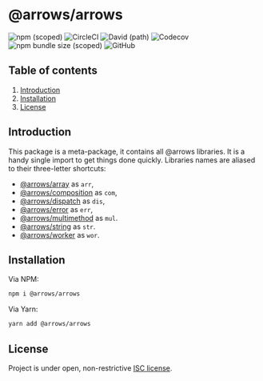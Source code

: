 # @arrows/arrows

![npm (scoped)](https://img.shields.io/npm/v/@arrows/arrows)
![CircleCI](https://img.shields.io/circleci/build/github/caderek/arrows)
![David (path)](https://img.shields.io/david/caderek/arrows?path=packages%2Farrows)
![Codecov](https://img.shields.io/codecov/c/github/caderek/arrows?token=c6adb715d638431786fefe69ca08ab00)
![npm bundle size (scoped)](https://img.shields.io/bundlephobia/minzip/@arrows/arrows)
![GitHub](https://img.shields.io/github/license/caderek/arrows)

## Table of contents

1. [Introduction](#introduction)
2. [Installation](#installation)
3. [License](#license)

## Introduction

This package is a meta-package, it contains all @arrows libraries. It is a handy single import to get things done quickly. Libraries names are aliased to their three-letter shortcuts:

- [@arrows/array](../array/README.md) as `arr`,
- [@arrows/composition](../composition/README.md) as `com`,
- [@arrows/dispatch](../dispatch/README.md) as `dis`,
- [@arrows/error](../error/README.md) as `err`,
- [@arrows/multimethod](../multimethod/README.md) as `mul`.
- [@arrows/string](../string/README.md) as `str`.
- [@arrows/worker](../worker/README.md) as `wor`.

## Installation

Via NPM:

```sh
npm i @arrows/arrows
```

Via Yarn:

```sh
yarn add @arrows/arrows
```

## License

Project is under open, non-restrictive [ISC license](LICENSE).
